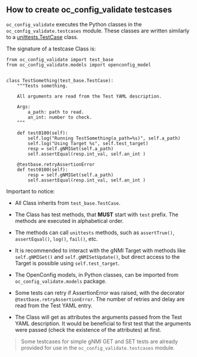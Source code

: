 ## How to create oc_config_validate testcases

`oc_config_validate` executes the Python classes in the `oc_config_validate.testcases` module.
These classes are written similarly to a [unittests.TestCase](https://docs.python.org/3/library/unittest.html#basic-example) class.

The signature of a testcase Class is:

```
from oc_config_validate import test_base
from oc_config_validate.models import openconfig_model


class TestSomething(test_base.TestCase):
    """Tests something.

    All arguments are read from the Test YAML description.

    Args:
        a_path: path to read.
        an_int: number to check.
    """

    def test0100(self):
        self.log("Running TestSomething(a_path=%s)", self.a_path)
        self.log("Using Target %s", self.test_target)
        resp = self.gNMIGet(self.a_path)
        self.assertEqual(resp.int_val, self.an_int )

    @testbase.retryAssertionError
    def test0100(self):
        resp = self.gNMIGet(self.a_path)
        self.assertEqual(resp.int_val, self.an_int )

```

Important to notice:

 * All Class inherits from `test_base.TestCase`.

 * The Class has test methods, that **MUST** start with `test` prefix. The methods are executed in alphabetical order.

 * The methods can call `unittests` methods, such as `assertTrue()`, `assertEqual()`, `log()`, `fail()`, etc.

 * It is recommended to interact with the gNMI Target with methods like `self.gNMIGet()` and `self.gNMISetUpdate()`, but direct access to the Target is possible using `self.test_target`.

 * The OpenConfig models, in Python classes, can be imported from `oc_config_validate.models` package.

* Some tests can retry if AssertionError was raised, with the decorator `@testbase.retryAssertionError`. The number of retries and delay are read from the Test YAML entry.

 * The Class will get as attributes the arguments passed from the Test YAML description. It would be beneficial to first test that the arguments were passed (check the existence of the attributes) at first.






> Some testcases for simple gNMI GET and SET tests are already provided for use in the `oc_config_validate.testcases` module.

